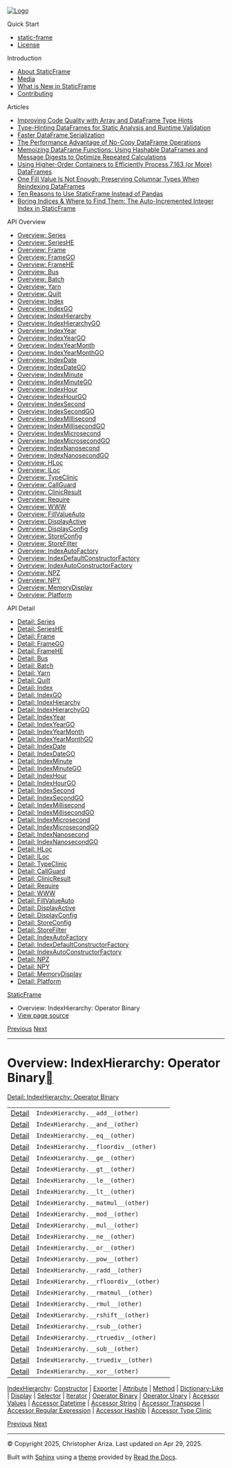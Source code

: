 [![Logo](../_static/sf-logo-web_icon-small.png)](../index.html)

Quick Start

* [static-frame](../readme.html)
* [License](../license.html)

Introduction

* [About StaticFrame](../intro.html)
* [Media](../intro.html#media)
* [What is New in StaticFrame](../new.html)
* [Contributing](../contributing.html)

Articles

* [Improving Code Quality with Array and DataFrame Type Hints](../articles/guard.html)
* [Type-Hinting DataFrames for Static Analysis and Runtime Validation](../articles/ftyping.html)
* [Faster DataFrame Serialization](../articles/serialize.html)
* [The Performance Advantage of No-Copy DataFrame Operations](../articles/no_copy.html)
* [Memoizing DataFrame Functions: Using Hashable DataFrames and Message Digests to Optimize Repeated Calculations](../articles/hash.html)
* [Using Higher-Order Containers to Efficiently Process 7,163 (or More) DataFrames](../articles/uhoc.html)
* [One Fill Value Is Not Enough: Preserving Columnar Types When Reindexing DataFrames](../articles/fill_value.html)
* [Ten Reasons to Use StaticFrame Instead of Pandas](../articles/upgrade.html)
* [Boring Indices & Where to Find Them: The Auto-Incremented Integer Index in StaticFrame](../articles/aiii.html)

API Overview

* [Overview: Series](series.html)
* [Overview: SeriesHE](series_he.html)
* [Overview: Frame](frame.html)
* [Overview: FrameGO](frame_go.html)
* [Overview: FrameHE](frame_he.html)
* [Overview: Bus](bus.html)
* [Overview: Batch](batch.html)
* [Overview: Yarn](yarn.html)
* [Overview: Quilt](quilt.html)
* [Overview: Index](index.html)
* [Overview: IndexGO](index_go.html)
* [Overview: IndexHierarchy](index_hierarchy.html)
* [Overview: IndexHierarchyGO](index_hierarchy_go.html)
* [Overview: IndexYear](index_year.html)
* [Overview: IndexYearGO](index_year_go.html)
* [Overview: IndexYearMonth](index_year_month.html)
* [Overview: IndexYearMonthGO](index_year_month_go.html)
* [Overview: IndexDate](index_date.html)
* [Overview: IndexDateGO](index_date_go.html)
* [Overview: IndexMinute](index_minute.html)
* [Overview: IndexMinuteGO](index_minute_go.html)
* [Overview: IndexHour](index_hour.html)
* [Overview: IndexHourGO](index_hour_go.html)
* [Overview: IndexSecond](index_second.html)
* [Overview: IndexSecondGO](index_second_go.html)
* [Overview: IndexMillisecond](index_millisecond.html)
* [Overview: IndexMillisecondGO](index_millisecond_go.html)
* [Overview: IndexMicrosecond](index_microsecond.html)
* [Overview: IndexMicrosecondGO](index_microsecond_go.html)
* [Overview: IndexNanosecond](index_nanosecond.html)
* [Overview: IndexNanosecondGO](index_nanosecond_go.html)
* [Overview: HLoc](hloc.html)
* [Overview: ILoc](iloc.html)
* [Overview: TypeClinic](type_clinic.html)
* [Overview: CallGuard](call_guard.html)
* [Overview: ClinicResult](clinic_result.html)
* [Overview: Require](require.html)
* [Overview: WWW](www.html)
* [Overview: FillValueAuto](fill_value_auto.html)
* [Overview: DisplayActive](display_active.html)
* [Overview: DisplayConfig](display_config.html)
* [Overview: StoreConfig](store_config.html)
* [Overview: StoreFilter](store_filter.html)
* [Overview: IndexAutoFactory](index_auto_factory.html)
* [Overview: IndexDefaultConstructorFactory](index_default_constructor_factory.html)
* [Overview: IndexAutoConstructorFactory](index_auto_constructor_factory.html)
* [Overview: NPZ](npz.html)
* [Overview: NPY](npy.html)
* [Overview: MemoryDisplay](memory_display.html)
* [Overview: Platform](platform.html)

API Detail

* [Detail: Series](../api_detail/series.html)
* [Detail: SeriesHE](../api_detail/series_he.html)
* [Detail: Frame](../api_detail/frame.html)
* [Detail: FrameGO](../api_detail/frame_go.html)
* [Detail: FrameHE](../api_detail/frame_he.html)
* [Detail: Bus](../api_detail/bus.html)
* [Detail: Batch](../api_detail/batch.html)
* [Detail: Yarn](../api_detail/yarn.html)
* [Detail: Quilt](../api_detail/quilt.html)
* [Detail: Index](../api_detail/index.html)
* [Detail: IndexGO](../api_detail/index_go.html)
* [Detail: IndexHierarchy](../api_detail/index_hierarchy.html)
* [Detail: IndexHierarchyGO](../api_detail/index_hierarchy_go.html)
* [Detail: IndexYear](../api_detail/index_year.html)
* [Detail: IndexYearGO](../api_detail/index_year_go.html)
* [Detail: IndexYearMonth](../api_detail/index_year_month.html)
* [Detail: IndexYearMonthGO](../api_detail/index_year_month_go.html)
* [Detail: IndexDate](../api_detail/index_date.html)
* [Detail: IndexDateGO](../api_detail/index_date_go.html)
* [Detail: IndexMinute](../api_detail/index_minute.html)
* [Detail: IndexMinuteGO](../api_detail/index_minute_go.html)
* [Detail: IndexHour](../api_detail/index_hour.html)
* [Detail: IndexHourGO](../api_detail/index_hour_go.html)
* [Detail: IndexSecond](../api_detail/index_second.html)
* [Detail: IndexSecondGO](../api_detail/index_second_go.html)
* [Detail: IndexMillisecond](../api_detail/index_millisecond.html)
* [Detail: IndexMillisecondGO](../api_detail/index_millisecond_go.html)
* [Detail: IndexMicrosecond](../api_detail/index_microsecond.html)
* [Detail: IndexMicrosecondGO](../api_detail/index_microsecond_go.html)
* [Detail: IndexNanosecond](../api_detail/index_nanosecond.html)
* [Detail: IndexNanosecondGO](../api_detail/index_nanosecond_go.html)
* [Detail: HLoc](../api_detail/hloc.html)
* [Detail: ILoc](../api_detail/iloc.html)
* [Detail: TypeClinic](../api_detail/type_clinic.html)
* [Detail: CallGuard](../api_detail/call_guard.html)
* [Detail: ClinicResult](../api_detail/clinic_result.html)
* [Detail: Require](../api_detail/require.html)
* [Detail: WWW](../api_detail/www.html)
* [Detail: FillValueAuto](../api_detail/fill_value_auto.html)
* [Detail: DisplayActive](../api_detail/display_active.html)
* [Detail: DisplayConfig](../api_detail/display_config.html)
* [Detail: StoreConfig](../api_detail/store_config.html)
* [Detail: StoreFilter](../api_detail/store_filter.html)
* [Detail: IndexAutoFactory](../api_detail/index_auto_factory.html)
* [Detail: IndexDefaultConstructorFactory](../api_detail/index_default_constructor_factory.html)
* [Detail: IndexAutoConstructorFactory](../api_detail/index_auto_constructor_factory.html)
* [Detail: NPZ](../api_detail/npz.html)
* [Detail: NPY](../api_detail/npy.html)
* [Detail: MemoryDisplay](../api_detail/memory_display.html)
* [Detail: Platform](../api_detail/platform.html)

[StaticFrame](../index.html)

* Overview: IndexHierarchy: Operator Binary
* [View page source](../_sources/api_overview/index_hierarchy-operator_binary.rst.txt)

[Previous](index_hierarchy-iterator.html "Overview: IndexHierarchy: Iterator")
[Next](index_hierarchy-operator_unary.html "Overview: IndexHierarchy: Operator Unary")

---

# Overview: IndexHierarchy: Operator Binary[](#overview-indexhierarchy-operator-binary "Link to this heading")

[Detail: IndexHierarchy: Operator Binary](../api_detail/index_hierarchy-operator_binary.html#api-detail-indexhierarchy-operator-binary)

|  |  |  |
| --- | --- | --- |
| [Detail](../api_detail/index_hierarchy-operator_binary.html#api-sig-indexhierarchy-add) | `IndexHierarchy.__add__(other)` |  |
| [Detail](../api_detail/index_hierarchy-operator_binary.html#api-sig-indexhierarchy-and) | `IndexHierarchy.__and__(other)` |  |
| [Detail](../api_detail/index_hierarchy-operator_binary.html#api-sig-indexhierarchy-eq) | `IndexHierarchy.__eq__(other)` |  |
| [Detail](../api_detail/index_hierarchy-operator_binary.html#api-sig-indexhierarchy-floordiv) | `IndexHierarchy.__floordiv__(other)` |  |
| [Detail](../api_detail/index_hierarchy-operator_binary.html#api-sig-indexhierarchy-ge) | `IndexHierarchy.__ge__(other)` |  |
| [Detail](../api_detail/index_hierarchy-operator_binary.html#api-sig-indexhierarchy-gt) | `IndexHierarchy.__gt__(other)` |  |
| [Detail](../api_detail/index_hierarchy-operator_binary.html#api-sig-indexhierarchy-le) | `IndexHierarchy.__le__(other)` |  |
| [Detail](../api_detail/index_hierarchy-operator_binary.html#api-sig-indexhierarchy-lt) | `IndexHierarchy.__lt__(other)` |  |
| [Detail](../api_detail/index_hierarchy-operator_binary.html#api-sig-indexhierarchy-matmul) | `IndexHierarchy.__matmul__(other)` |  |
| [Detail](../api_detail/index_hierarchy-operator_binary.html#api-sig-indexhierarchy-mod) | `IndexHierarchy.__mod__(other)` |  |
| [Detail](../api_detail/index_hierarchy-operator_binary.html#api-sig-indexhierarchy-mul) | `IndexHierarchy.__mul__(other)` |  |
| [Detail](../api_detail/index_hierarchy-operator_binary.html#api-sig-indexhierarchy-ne) | `IndexHierarchy.__ne__(other)` |  |
| [Detail](../api_detail/index_hierarchy-operator_binary.html#api-sig-indexhierarchy-or) | `IndexHierarchy.__or__(other)` |  |
| [Detail](../api_detail/index_hierarchy-operator_binary.html#api-sig-indexhierarchy-pow) | `IndexHierarchy.__pow__(other)` |  |
| [Detail](../api_detail/index_hierarchy-operator_binary.html#api-sig-indexhierarchy-radd) | `IndexHierarchy.__radd__(other)` |  |
| [Detail](../api_detail/index_hierarchy-operator_binary.html#api-sig-indexhierarchy-rfloordiv) | `IndexHierarchy.__rfloordiv__(other)` |  |
| [Detail](../api_detail/index_hierarchy-operator_binary.html#api-sig-indexhierarchy-rmatmul) | `IndexHierarchy.__rmatmul__(other)` |  |
| [Detail](../api_detail/index_hierarchy-operator_binary.html#api-sig-indexhierarchy-rmul) | `IndexHierarchy.__rmul__(other)` |  |
| [Detail](../api_detail/index_hierarchy-operator_binary.html#api-sig-indexhierarchy-rshift) | `IndexHierarchy.__rshift__(other)` |  |
| [Detail](../api_detail/index_hierarchy-operator_binary.html#api-sig-indexhierarchy-rsub) | `IndexHierarchy.__rsub__(other)` |  |
| [Detail](../api_detail/index_hierarchy-operator_binary.html#api-sig-indexhierarchy-rtruediv) | `IndexHierarchy.__rtruediv__(other)` |  |
| [Detail](../api_detail/index_hierarchy-operator_binary.html#api-sig-indexhierarchy-sub) | `IndexHierarchy.__sub__(other)` |  |
| [Detail](../api_detail/index_hierarchy-operator_binary.html#api-sig-indexhierarchy-truediv) | `IndexHierarchy.__truediv__(other)` |  |
| [Detail](../api_detail/index_hierarchy-operator_binary.html#api-sig-indexhierarchy-xor) | `IndexHierarchy.__xor__(other)` |  |

[IndexHierarchy](index_hierarchy.html#api-overview-indexhierarchy): [Constructor](index_hierarchy-constructor.html#api-overview-indexhierarchy-constructor) | [Exporter](index_hierarchy-exporter.html#api-overview-indexhierarchy-exporter) | [Attribute](index_hierarchy-attribute.html#api-overview-indexhierarchy-attribute) | [Method](index_hierarchy-method.html#api-overview-indexhierarchy-method) | [Dictionary-Like](index_hierarchy-dictionary_like.html#api-overview-indexhierarchy-dictionary-like) | [Display](index_hierarchy-display.html#api-overview-indexhierarchy-display) | [Selector](index_hierarchy-selector.html#api-overview-indexhierarchy-selector) | [Iterator](index_hierarchy-iterator.html#api-overview-indexhierarchy-iterator) | [Operator Binary](#api-overview-indexhierarchy-operator-binary) | [Operator Unary](index_hierarchy-operator_unary.html#api-overview-indexhierarchy-operator-unary) | [Accessor Values](index_hierarchy-accessor_values.html#api-overview-indexhierarchy-accessor-values) | [Accessor Datetime](index_hierarchy-accessor_datetime.html#api-overview-indexhierarchy-accessor-datetime) | [Accessor String](index_hierarchy-accessor_string.html#api-overview-indexhierarchy-accessor-string) | [Accessor Transpose](index_hierarchy-accessor_transpose.html#api-overview-indexhierarchy-accessor-transpose) | [Accessor Regular Expression](index_hierarchy-accessor_regular_expression.html#api-overview-indexhierarchy-accessor-regular-expression) | [Accessor Hashlib](index_hierarchy-accessor_hashlib.html#api-overview-indexhierarchy-accessor-hashlib) | [Accessor Type Clinic](index_hierarchy-accessor_type_clinic.html#api-overview-indexhierarchy-accessor-type-clinic)

[Previous](index_hierarchy-iterator.html "Overview: IndexHierarchy: Iterator")
[Next](index_hierarchy-operator_unary.html "Overview: IndexHierarchy: Operator Unary")

---

© Copyright 2025, Christopher Ariza.
Last updated on Apr 29, 2025.

Built with [Sphinx](https://www.sphinx-doc.org/) using a
[theme](https://github.com/readthedocs/sphinx_rtd_theme)
provided by [Read the Docs](https://readthedocs.org).